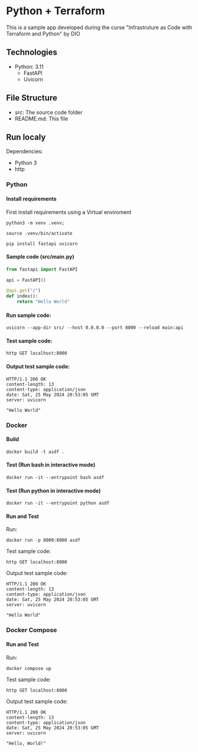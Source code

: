 # Python + Terraform 
This is a sample app developed during the curse "Infrastruture as Code with Terraform and Python" by DIO

## Technologies

- Python: 3.11
  - FastAPI
  - Uvicorn

## File Structure

- src: The source code folder
- README.md: This file

## Run localy 

Dependencies:
- Python 3
- http 

### Python 

#### Install requirements

First install requirements using a Virtual enviroment

```shell
python3 -m venv .venv;

source .venv/bin/activate

pip install fastapi uvicorn
```

#### Sample code (src/main.py)
```python   
from fastapi import FastAPI

api = FastAPI()

@api.get("/")
def index():
    return "Hello World" 
```

#### Run sample code:
```shell
uvicorn --app-dir src/ --host 0.0.0.0 --port 8000 --reload main:api
```

#### Test sample code:
```shell
http GET localhost:8000
```

#### Output test sample code:
```shell
HTTP/1.1 200 OK
content-length: 13
content-type: application/json
date: Sat, 25 May 2024 20:53:05 GMT
server: uvicorn

"Hello World"
```

### Docker 

#### Build 

```shell
docker build -t asdf . 
```

#### Test (Run bash in interactive mode)

```shell
docker run -it --entrypoint bash asdf
```

#### Test (Run python in interactive mode)

```shell
docker run -it --entrypoint python asdf
```

#### Run and Test

Run:
```shell
docker run -p 8000:8000 asdf
```

Test sample code:
```shell
http GET localhost:8000
```

Output test sample code:
```shell
HTTP/1.1 200 OK
content-length: 13
content-type: application/json
date: Sat, 25 May 2024 20:53:05 GMT
server: uvicorn

"Hello World"
```


### Docker Compose

#### Run and Test

Run:
```shell
docker compose up
```

Test sample code:
```shell
http GET localhost:8000
```

Output test sample code:
```shell
HTTP/1.1 200 OK
content-length: 13
content-type: application/json
date: Sat, 25 May 2024 20:53:05 GMT
server: uvicorn

"Hello, World!"
```